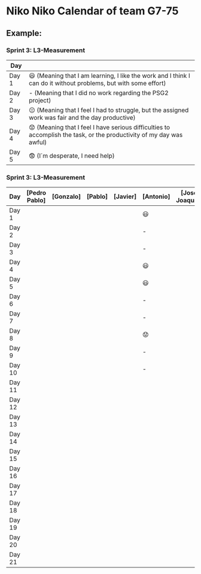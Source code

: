 # Niko Niko Calendar of team G7-75

## Example:

### Sprint 3: L3-Measurement 

| Day           |   |
| ------------- | ------------- |
| Day 1         |    :smiley: (Meaning that I am learning, I like the work and I think I can do it without problems, but with some effort) |
| Day 2         |    - (Meaning that I did no work regarding the PSG2 project)           |
| Day 3         |    :neutral_face:  (Meaning that I feel I had to struggle, but the assigned work was fair and the day productive)          |:fearful:
| Day 4         |    :worried: (Meaning that I feel I have serious difficulties to accomplish the task, or the productivity of my day was awful)           |
| Day 5         |    :fearful:   (I´m desperate, I need help)        |


### Sprint 3: L3-Measurement 

| Day           | [Pedro Pablo] |   [Gonzalo]    |    [Pablo]     |    [Javier]    |    [Antonio]   | [José Joaquín] |
| ------------- | ------------- | -------------  | -------------  | -------------  | -------------  | -------------  |
| Day 1         |               |                |                |                |    :smiley:    |                |
| Day 2         |               |                |                |                |        -       |                |
| Day 3         |               |                |                |                |        -       |                |
| Day 4         |               |                |                |                |    :smiley:    |                |
| Day 5         |               |                |                |                |    :smiley:    |                |
| Day 6         |               |                |                |                |        -       |                |
| Day 7         |               |                |                |                |        -       |                |
| Day 8         |               |                |                |                |    :worried:   |                |
| Day 9         |               |                |                |                |        -       |                |
| Day 10        |               |                |                |                |        -       |                |
| Day 11        |               |                |                |                |                |                |
| Day 12        |               |                |                |                |                |                |
| Day 13        |               |                |                |                |                |                |
| Day 14        |               |                |                |                |                |                |
| Day 15        |               |                |                |                |                |                |
| Day 16        |               |                |                |                |                |                |
| Day 17        |               |                |                |                |                |                |
| Day 18        |               |                |                |                |                |                |
| Day 19        |               |                |                |                |                |                |
| Day 20        |               |                |                |                |                |                |
| Day 21        |               |                |                |                |                |                |
